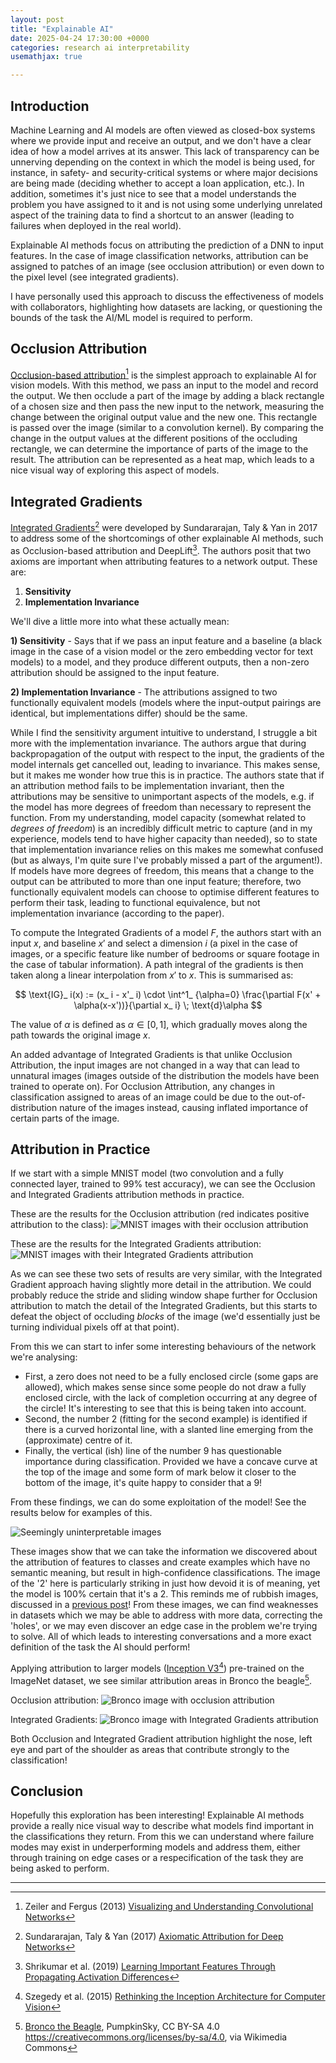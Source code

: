 ```yaml
---
layout: post
title: "Explainable AI"
date: 2025-04-24 17:30:00 +0000
categories: research ai interpretability 
usemathjax: true

---
```


## Introduction
Machine Learning and AI models are often viewed as closed-box systems where we provide input and receive an output, and we don't have a clear idea of how a model arrives at its answer. This lack of transparency can be unnerving depending on the context in which the model is being used, for instance, in safety- and security-critical systems or where major decisions are being made (deciding whether to accept a loan application, etc.). In addition, sometimes it's just nice to see that a model understands the problem you have assigned to it and is not using some underlying unrelated aspect of the training data to find a shortcut to an answer (leading to failures when deployed in the real world). 

Explainable AI methods focus on attributing the prediction of a DNN to input features. In the case of image classification networks, attribution can be assigned to patches of an image (see occlusion attribution) or even down to the pixel level (see integrated gradients).

I have personally used this approach to discuss the effectiveness of models with collaborators, highlighting how datasets are lacking, or questioning the bounds of the task the AI/ML model is required to perform.
## Occlusion Attribution
[Occlusion-based attribution](https://captum.ai/api/occlusion.html)[^1] is the simplest approach to explainable AI for vision models. With this method, we pass an input to the model and record the output. We then occlude a part of the image by adding a black rectangle of a chosen size and then pass the new input to the network, measuring the change between the original output value and the new one. This rectangle is passed over the image (similar to a convolution kernel). By comparing the change in the output values at the different positions of the occluding rectangle, we can determine the importance of parts of the image to the result. The attribution can be represented as a heat map, which leads to a nice visual way of exploring this aspect of models.

## Integrated Gradients
[Integrated Gradients](https://captum.ai/api/integrated_gradients.html)[^2] were developed by Sundararajan, Taly & Yan in 2017 to address some of the shortcomings of other explainable AI methods, such as Occlusion-based attribution and DeepLift[^3]. The authors posit that two axioms are important when attributing features to a network output. These are:
1. **Sensitivity**
2. **Implementation Invariance**

We'll dive a little more into what these actually mean:

**1) Sensitivity** - Says that if we pass an input feature and a baseline (a black image in the case of a vision model or the zero embedding vector for text models) to a model, and they produce different outputs, then a non-zero attribution should be assigned to the input feature.

**2) Implementation Invariance** - The attributions assigned to two functionally equivalent models (models where the input-output pairings are identical, but implementations differ) should be the same. 

While I find the sensitivity argument intuitive to understand, I struggle a bit more with the implementation invariance. The authors argue that during backpropagation of the output with respect to the input, the gradients of the model internals get cancelled out, leading to invariance. This makes sense, but it makes me wonder how true this is in practice. The authors state that if an attribution method fails to be implementation invariant, then the attributions may be sensitive to unimportant aspects of the models, e.g. if the model has more degrees of freedom than necessary to represent the function. From my understanding, model capacity (somewhat related to *degrees of freedom*) is an incredibly difficult metric to capture (and in my experience, models tend to have higher capacity than needed), so to state that implementation invariance relies on this makes me somewhat confused (but as always, I'm quite sure I've probably missed a part of the argument!). If models have more degrees of freedom, this means that a change to the output can be attributed to more than one input feature; therefore, two functionally equivalent models can choose to optimise different features to perform their task, leading to functional equivalence, but not implementation invariance (according to the paper). 

To compute the Integrated Gradients of a model $F$, the authors start with an input $x$, and baseline $x'$ and select a dimension $i$ (a pixel in the case of images, or a specific feature like number of bedrooms or square footage in the case of tabular information). A path integral of the gradients is then taken along a linear interpolation from $x'$ to $x$. This is summarised as:

$$
\text{IG}_ i(x) := (x_ i - x'_ i) \cdot \int^1_ {\alpha=0} \frac{\partial F(x' + \alpha(x-x'))}{\partial x_ i} \; \text{d}\alpha
$$

The value of $\alpha$ is defined as $\alpha \in [0,1]$, which gradually moves along the path towards the original image $x$.

An added advantage of Integrated Gradients is that unlike Occlusion Attribution, the input images are not changed in a way that can lead to unnatural images (images outside of the distribution the models have been trained to operate on). For Occlusion Attribution, any changes in classification assigned to areas of an image could be due to the out-of-distribution nature of the images instead, causing inflated importance of certain parts of the image.

## Attribution in Practice
If we start with a simple MNIST model (two convolution and a fully connected layer, trained to 99% test accuracy), we can see the Occlusion and Integrated Gradients attribution methods in practice. 

These are the results for the Occlusion attribution (red indicates positive attribution to the class):
![MNIST images with their occlusion attribution](res/mnist_occlusion_full.png)

These are the results for the Integrated Gradients attribution:
![MNIST images with their Integrated Gradients attribution](res/mnist_intgrad_full.png)

As we can see these two sets of results are very similar, with the Integrated Gradient approach having slightly more detail in the attribution. We could probably reduce the stride and sliding window shape further for Occlusion attribution to match the detail of the Integrated Gradients, but this starts to defeat the object of occluding *blocks* of the image (we'd essentially just be turning individual pixels off at that point).

From this we can start to infer some interesting behaviours of the network we're analysing: 
- First, a zero does not need to be a fully enclosed circle (some gaps are allowed), which makes sense since some people do not draw a fully enclosed circle, with the lack of completion occurring at any degree of the circle! It's interesting to see that this is being taken into account. 
- Second, the number 2 (fitting for the second example) is identified if there is a curved horizontal line, with a slanted line emerging from the (approximate) centre of it. 
- Finally, the vertical (ish) line of the number 9 has questionable importance during classification. Provided we have a concave curve at the top of the image and some form of mark below it closer to the bottom of the image, it's quite happy to consider that a 9!

From these findings, we can do some exploitation of the model! See the results below for examples of this.

![Seemingly uninterpretable images](res/handmade_adversaries.png)

These images show that we can take the information we discovered about the attribution of features to classes and create examples which have no semantic meaning, but result in high-confidence classifications. The image of the '2' here is particularly striking in just how devoid it is of meaning, yet the model is 100% certain that it's a 2. This reminds me of rubbish images, discussed in a [previous post]()! From these images, we can find weaknesses in datasets which we may be able to address with more data, correcting the 'holes', or we may even discover an edge case in the problem we're trying to solve. All of which leads to interesting conversations and a more exact definition of the task the AI should perform!

Applying attribution to larger models ([Inception V3](https://pytorch.org/vision/stable/models/inception.html)[^4]) pre-trained on the ImageNet dataset, we see similar attribution areas in Bronco the beagle[^5].

Occlusion attribution:
![Bronco image with occlusion attribution](res/bronco_occlusion.png)

Integrated Gradients:
![Bronco image with Integrated Gradients attribution](res/bronco_intgrad.png)

Both Occlusion and Integrated Gradient attribution highlight the nose, left eye and part of the shoulder as areas that contribute strongly to the classification!

## Conclusion
Hopefully this exploration has been interesting! Explainable AI methods provide a really nice visual way to describe what models find important in the classifications they return. From this we can understand where failure modes may exist in underperforming models and address them, either through training on edge cases or a respecification of the task they are being asked to perform.

---
[^1]: Zeiler and Fergus (2013) [Visualizing and Understanding Convolutional Networks](https://arxiv.org/abs/1311.2901)
[^2]: Sundararajan, Taly & Yan (2017) [Axiomatic Attribution for Deep Networks](https://arxiv.org/abs/1703.01365)
[^3]: Shrikumar et al. (2019) [Learning Important Features Through Propagating Activation Differences](https://arxiv.org/abs/1704.02685)
[^4]: Szegedy et al. (2015) [Rethinking the Inception Architecture for Computer Vision](https://arxiv.org/abs/1512.00567)
[^5]: [Bronco the Beagle](https://commons.wikimedia.org/wiki/File:Bronco_the_Beagle.JPG), PumpkinSky, CC BY-SA 4.0 <https://creativecommons.org/licenses/by-sa/4.0>, via Wikimedia Commons

